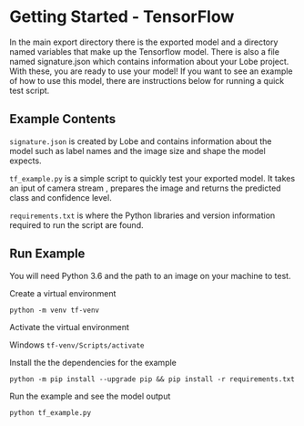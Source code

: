 # Getting Started - TensorFlow

In the main export directory there is the exported model and a directory named variables that make up the Tensorflow model. There is also a file named signature.json which contains information about your Lobe project. With these, you are ready to use your model! If you want to see an example of how to use this model, there are instructions below for running a quick test script.

## Example Contents

`signature.json` is created by Lobe and contains information about the model such as label names and the image size and shape the model expects.

`tf_example.py` is a simple script to quickly test your exported model. It takes
an iput of camera stream , prepares the image and returns the predicted class
and confidence level.

`requirements.txt` is where the Python libraries and version information required to run the script are found.

## Run Example
You will need Python 3.6 and the path to an image on your machine to test.

Create a virtual environment

`python -m venv tf-venv`

Activate the virtual environment

Windows `tf-venv/Scripts/activate`

Install the the dependencies for the example

`python -m pip install --upgrade pip && pip install -r requirements.txt`

Run the example and see the model output

`python tf_example.py`

